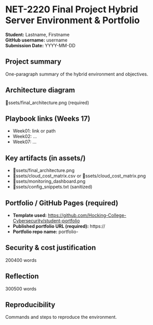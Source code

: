 # NET-2220 Final Project  Hybrid Server Environment & Portfolio

**Student:** Lastname, Firstname  
**GitHub username:** username  
**Submission Date:** YYYY-MM-DD

## Project summary
One-paragraph summary of the hybrid environment and objectives.

## Architecture diagram
ssets/final_architecture.png (required)

## Playbook links (Weeks 17)
- Week01: link or path
- Week02: ...
- Week07: ...

## Key artifacts (in assets/)
- ssets/final_architecture.png
- ssets/cloud_cost_matrix.csv or ssets/cloud_cost_matrix.png
- ssets/monitoring_dashboard.png
- ssets/config_snippets.txt (sanitized)

## Portfolio / GitHub Pages (required)
- **Template used:** https://github.com/Hocking-College-Cybersecurity/student-portfolio  
- **Published portfolio URL (required):** https://<your-portfolio-url>
- **Portfolio repo name:** portfolio-<lastname>

## Security & cost justification
200400 words

## Reflection
300500 words

## Reproducibility
Commands and steps to reproduce the environment.
